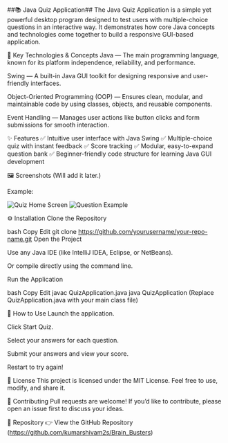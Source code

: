 ##📚 Java Quiz Application##
The Java Quiz Application is a simple yet powerful desktop program designed to test users with multiple-choice questions in an interactive way. It demonstrates how core Java concepts and technologies come together to build a responsive GUI-based application.

🚀 Key Technologies & Concepts
Java — The main programming language, known for its platform independence, reliability, and performance.

Swing — A built-in Java GUI toolkit for designing responsive and user-friendly interfaces.

Object-Oriented Programming (OOP) — Ensures clean, modular, and maintainable code by using classes, objects, and reusable components.

Event Handling — Manages user actions like button clicks and form submissions for smooth interaction.

✨ Features
✅ Intuitive user interface with Java Swing
✅ Multiple-choice quiz with instant feedback
✅ Score tracking
✅ Modular, easy-to-expand question bank
✅ Beginner-friendly code structure for learning Java GUI development

🖼️ Screenshots
(Will add it later.)

Example:

![Quiz Home Screen](images/home_screen.png)
![Question Example](images/question_screen.png)

⚙️ Installation
Clone the Repository

bash
Copy
Edit
git clone https://github.com/yourusername/your-repo-name.git
Open the Project

Use any Java IDE (like IntelliJ IDEA, Eclipse, or NetBeans).

Or compile directly using the command line.

Run the Application

bash
Copy
Edit
javac QuizApplication.java
java QuizApplication
(Replace QuizApplication.java with your main class file)

📌 How to Use
Launch the application.

Click Start Quiz.

Select your answers for each question.

Submit your answers and view your score.

Restart to try again!

📄 License
This project is licensed under the MIT License.
Feel free to use, modify, and share it.

🤝 Contributing
Pull requests are welcome! If you’d like to contribute, please open an issue first to discuss your ideas.

🔗 Repository
👉 View the GitHub Repository (https://github.com/kumarshivam2s/Brain_Busters)
